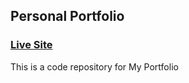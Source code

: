 ## Personal Portfolio

### [Live Site](https://my-portfolio-react-eta.vercel.app/)

This is a code repository for My Portfolio
